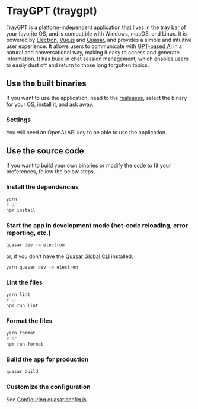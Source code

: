 # TrayGPT (traygpt)

TrayGPT is a platform-independent application that lives in the tray bar of your favorite OS, and is compatible with Windows, macOS, and Linux. It is powered by [Electron](https://electron.org), [Vue.js](https://vuejs.org) and [Quasar](https://quasar.dev), and provides a simple and intuitive user experience. It allows users to communicate with [GPT-based AI](https://openai.com) in a natural and conversational way, making it easy to access and generate information. It has build in chat session management, which enables users to easily dust off and return to those long forgotten topics.

## Use the built binaries
If you want to use the application, head to the [realeases](https://github.com/PeterBlenessy/TrayGPT/releases), select the binary for your OS, install it, and ask away.

### Settings
You will need an OpenAI API key to be able to use the application.

## Use the source code
If you want to build your own binaries or modify the code to fit your preferences, follow the below steps.

### Install the dependencies

```bash
yarn
# or
npm install
```

### Start the app in development mode (hot-code reloading, error reporting, etc.)

```bash
quasar dev -m electron
```

or, if you don't have the [Quasar Global CLI](https://quasar.dev/start/quick-start) installed,

```bash
yarn quasar dev -m electron
```

### Lint the files

```bash
yarn lint
# or
npm run lint
```

### Format the files

```bash
yarn format
# or
npm run format
```

### Build the app for production

```bash
quasar build
```

### Customize the configuration

See [Configuring quasar.config.js](https://v2.quasar.dev/quasar-cli-vite/quasar-config-js).
